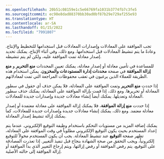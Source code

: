 ```yaml
---
ms.openlocfilehash: 20b51c08159e1c5e66769fa1031b3774fb7c3fe5
ms.sourcegitcommit: ec98e8dad88370bb30ad0bf87b29e729af255e93
ms.translationtype: HT
ms.contentlocale: ar-SA
ms.lasthandoff: 01/15/2022
ms.locfileid: "7991807"
---
```

تجب الموافقة على المعادلات وإصدارات المعادلات قبل استخدامها للتخطيط والإنتاج. وعادةً ما يتم تنشيط المعادلات قبل استخدامها. ومع ذلك، وفي أثناء الإنتاج، يمكنك تحديد إصدار معادلة تمت الموافقة عليه، ولكن لم يتم تنشيطه.

للمساعدة في تأمين معادلة أو إصدار معادلة، يمكنك تعيين المحددات **منع التحرير** و **منع إزالة الموافقة** في صفحة **محددات إدارة المستودعات والمخزون**. يمكن استخدام هذه الطريقة للعملاء الذين يرغبون في تعقب محفوظات المراجعة التي تمت لمعادلاتهم.

إذا حددت **منع التحرير** وتمت الموافقة على المعادلة، فلا يمكن حذف أي حقول في سطور المعادلة أو تحريرها. ومع ذلك، إذا قمت بإزالة الموافقة على المعادلة، يمكنك حذف سطور المعادلة وتعديلها. يمكنك أيضاً إنشاء معادلات جديدة وإصدارات جديدة للمعادلات.

إذا حددت **منع إزالة الموافقة**، فلا يمكنك إزالة الموافقة على معادلة معتمدة أو إصدار معادلة معتمد. ومع ذلك، يمكنك إنشاء معادلات جديدة وإصدارات جديدة للمعادلات، كما يمكنك إزالة تنشيط إصدار المعادلة.

يمكنك إضافة المزيد من مستويات التحكم باستخدام وظيفة التوقيع الإلكتروني. عندما يتم إعداد المستخدم بحيث يكون التوقيع الإلكتروني مطلوباً في وقت الموافقة على المعادلة، تظهر صفحة **التوقيع** عند تنشيط المعادلة. يجب أن يكون المستخدم مخولاً للتوقيع إلكترونياً، ويجب التحقق من صحة الشهادة بنجاح قبل تنفيذ التغيير. إذا تعذرت المصادقة على التوقيع، يتم رفض الموافقة أو رفض إزالتها، ويتم إرجاع التغيير الذي بدأ الموافقة أو إزالة الموافقة إلى حالته الأصلية.

